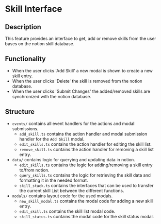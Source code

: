 # Skill Interface

## Description

This feature provides an interface to get, add or remove skills from the user bases on the notion skill database.

## Functionality

- When the user clicks 'Add Skill' a new modal is shown to create a new skill entry.
- When the user clicks 'Delete' the skill is removed from the notion database.
- When the user clicks 'Submit Changes' the added/removed skills are synchronized with the notion database.

## Structure

- `events/` contains all event handlers for the actions and modal submissions.
  - `add_skill.ts` contains the action handler and modal submission handler for the `Add Skill` modal.
  - `edit_skills.ts` contains the action handler for editing the skill list.
  - `remove_skill.ts` contains the action handler for removing a skill list entry.
- `data/` contains logic for querying and updating data in notion.
  - `edit_skills.ts` contains the logic for adding/removing a skill entry to/from notion.
  - `query_skills.ts` contains the logic for retrieving the skill data and formatting it in the needed format.
  - `skill_stack.ts` contains the interfaces that can be used to transfer the current skill List between the different functions.
- `modals/` contains layout code for the used modals.
  - `new_skill_modal.ts` contains the modal code for adding a new skill entry.
  - `edit_skill.ts` contains the skill list modal code.
  - `skill_status.ts` contains the modal code for the skill status modal.
